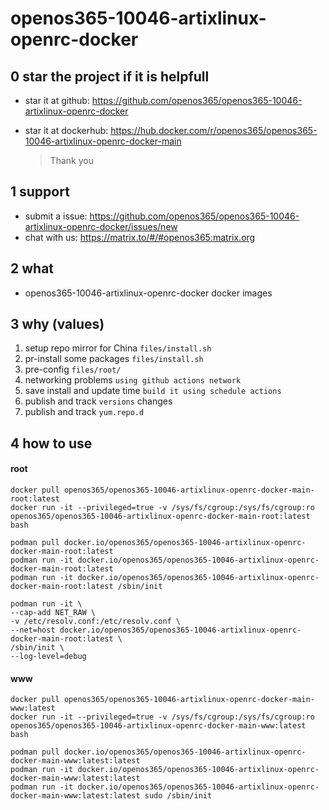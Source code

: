 # openos365-10046-artixlinux-openrc-docker

## 0 star the project if it is helpfull

* star it at github: https://github.com/openos365/openos365-10046-artixlinux-openrc-docker
* star it at dockerhub: https://hub.docker.com/r/openos365/openos365-10046-artixlinux-openrc-docker-main

  > Thank you

## 1 support

* submit a issue: https://github.com/openos365/openos365-10046-artixlinux-openrc-docker/issues/new
* chat with us: https://matrix.to/#/#openos365:matrix.org

## 2 what

* openos365-10046-artixlinux-openrc-docker docker images
  
## 3 why (values)

1. setup repo mirror for China `files/install.sh`
1. pr-install some packages `files/install.sh`
1. pre-config `files/root/`
1. networking problems `using github actions network`
1. save install and update time `build it using schedule actions`
1. publish and track `versions` changes
1. publish and track `yum.repo.d`

## 4 how to use

#### root
```
docker pull openos365/openos365-10046-artixlinux-openrc-docker-main-root:latest
docker run -it --privileged=true -v /sys/fs/cgroup:/sys/fs/cgroup:ro openos365/openos365-10046-artixlinux-openrc-docker-main-root:latest bash

podman pull docker.io/openos365/openos365-10046-artixlinux-openrc-docker-main-root:latest
podman run -it docker.io/openos365/openos365-10046-artixlinux-openrc-docker-main-root:latest
podman run -it docker.io/openos365/openos365-10046-artixlinux-openrc-docker-main-root:latest /sbin/init

podman run -it \
--cap-add NET_RAW \
-v /etc/resolv.conf:/etc/resolv.conf \
--net=host docker.io/openos365/openos365-10046-artixlinux-openrc-docker-main-root:latest \
/sbin/init \
--log-level=debug

```
#### www

```
docker pull openos365/openos365-10046-artixlinux-openrc-docker-main-www:latest
docker run -it --privileged=true -v /sys/fs/cgroup:/sys/fs/cgroup:ro openos365/openos365-10046-artixlinux-openrc-docker-main-www:latest bash

podman pull docker.io/openos365/openos365-10046-artixlinux-openrc-docker-main-www:latest:latest
podman run -it docker.io/openos365/openos365-10046-artixlinux-openrc-docker-main-www:latest:latest
podman run -it docker.io/openos365/openos365-10046-artixlinux-openrc-docker-main-www:latest:latest sudo /sbin/init
```
